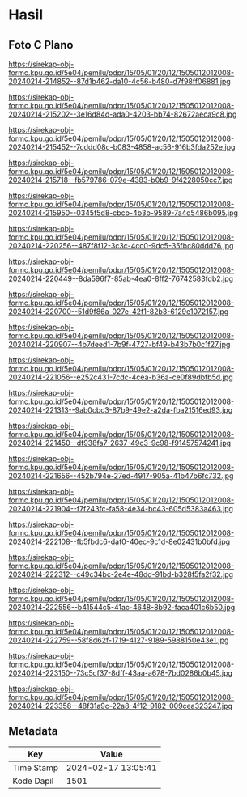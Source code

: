 # Hasil

## Foto C Plano

https://sirekap-obj-formc.kpu.go.id/5e04/pemilu/pdpr/15/05/01/20/12/1505012012008-20240214-214852--87d1b462-da10-4c56-b480-d7f98ff06881.jpg

https://sirekap-obj-formc.kpu.go.id/5e04/pemilu/pdpr/15/05/01/20/12/1505012012008-20240214-215202--3e16d84d-ada0-4203-bb74-82672aeca9c8.jpg

https://sirekap-obj-formc.kpu.go.id/5e04/pemilu/pdpr/15/05/01/20/12/1505012012008-20240214-215452--7cddd08c-b083-4858-ac56-916b3fda252e.jpg

https://sirekap-obj-formc.kpu.go.id/5e04/pemilu/pdpr/15/05/01/20/12/1505012012008-20240214-215718--fb579786-079e-4383-b0b9-9f4228050cc7.jpg

https://sirekap-obj-formc.kpu.go.id/5e04/pemilu/pdpr/15/05/01/20/12/1505012012008-20240214-215950--0345f5d8-cbcb-4b3b-9589-7a4d5486b095.jpg

https://sirekap-obj-formc.kpu.go.id/5e04/pemilu/pdpr/15/05/01/20/12/1505012012008-20240214-220256--487f8f12-3c3c-4cc0-9dc5-35fbc80ddd76.jpg

https://sirekap-obj-formc.kpu.go.id/5e04/pemilu/pdpr/15/05/01/20/12/1505012012008-20240214-220449--8da596f7-85ab-4ea0-8ff2-76742583fdb2.jpg

https://sirekap-obj-formc.kpu.go.id/5e04/pemilu/pdpr/15/05/01/20/12/1505012012008-20240214-220700--51d9f86a-027e-42f1-82b3-6129e1072157.jpg

https://sirekap-obj-formc.kpu.go.id/5e04/pemilu/pdpr/15/05/01/20/12/1505012012008-20240214-220907--4b7deed1-7b9f-4727-bf49-b43b7b0c1f27.jpg

https://sirekap-obj-formc.kpu.go.id/5e04/pemilu/pdpr/15/05/01/20/12/1505012012008-20240214-221056--e252c431-7cdc-4cea-b36a-ce0f89dbfb5d.jpg

https://sirekap-obj-formc.kpu.go.id/5e04/pemilu/pdpr/15/05/01/20/12/1505012012008-20240214-221313--9ab0cbc3-87b9-49e2-a2da-fba21516ed93.jpg

https://sirekap-obj-formc.kpu.go.id/5e04/pemilu/pdpr/15/05/01/20/12/1505012012008-20240214-221450--df938fa7-2637-49c3-9c98-f91457574241.jpg

https://sirekap-obj-formc.kpu.go.id/5e04/pemilu/pdpr/15/05/01/20/12/1505012012008-20240214-221656--452b794e-27ed-4917-905a-41b47b6fc732.jpg

https://sirekap-obj-formc.kpu.go.id/5e04/pemilu/pdpr/15/05/01/20/12/1505012012008-20240214-221904--f7f243fc-fa58-4e34-bc43-605d5383a463.jpg

https://sirekap-obj-formc.kpu.go.id/5e04/pemilu/pdpr/15/05/01/20/12/1505012012008-20240214-222108--fb5fbdc6-daf0-40ec-9c1d-8e02431b0bfd.jpg

https://sirekap-obj-formc.kpu.go.id/5e04/pemilu/pdpr/15/05/01/20/12/1505012012008-20240214-222312--c49c34bc-2e4e-48dd-91bd-b328f5fa2f32.jpg

https://sirekap-obj-formc.kpu.go.id/5e04/pemilu/pdpr/15/05/01/20/12/1505012012008-20240214-222556--b41544c5-41ac-4648-8b92-faca401c6b50.jpg

https://sirekap-obj-formc.kpu.go.id/5e04/pemilu/pdpr/15/05/01/20/12/1505012012008-20240214-222759--58f8d62f-1719-4127-9189-5988150e43e1.jpg

https://sirekap-obj-formc.kpu.go.id/5e04/pemilu/pdpr/15/05/01/20/12/1505012012008-20240214-223150--73c5cf37-8dff-43aa-a678-7bd0286b0b45.jpg

https://sirekap-obj-formc.kpu.go.id/5e04/pemilu/pdpr/15/05/01/20/12/1505012012008-20240214-223358--48f31a9c-22a8-4f12-9182-009cea323247.jpg


## Metadata

| Key        | Value               |
| ---------- | ------------------- |
| Time Stamp | 2024-02-17 13:05:41 |
| Kode Dapil | 1501                |



